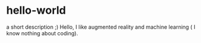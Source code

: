 # hello-world
a short description ;)
Hello, I like augmented reality and machine learning ( I know nothing about coding).
